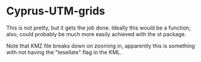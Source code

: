 # Cyprus-UTM-grids
This is not pretty, but it gets the job done. Ideally this would be a function; also, could probably be much more easily achieved with the st package.

Note that KMZ file breaks down on zooming in, apparently this is something with not having 
the "tesellate" flag in the KML.
